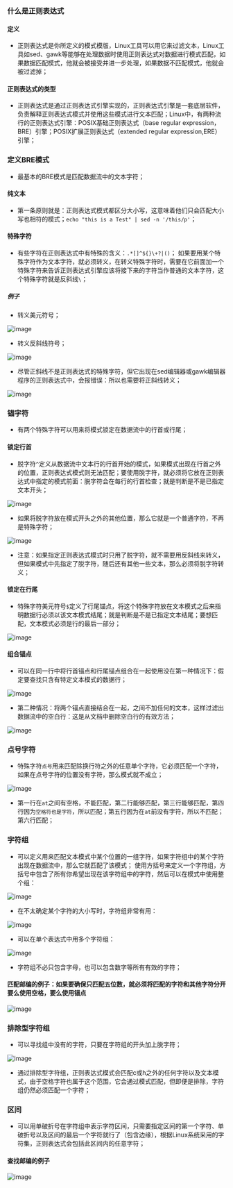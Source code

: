 ### 什么是正则表达式
#### 定义
+ 正则表达式是你所定义的模式模版，Linux工具可以用它来过滤文本，Linux工具如sed、gawk等能够在处理数据时使用正则表达式对数据进行模式匹配，如果数据匹配模式，他就会被接受并进一步处理，如果数据不匹配模式，他就会被过滤掉；
#### 正则表达式的类型
+ 正则表达式是通过正则表达式引擎实现的，正则表达式引擎是一套底层软件，负责解释正则表达式模式并使用这些模式进行文本匹配；Linux中，有两种流行的正则表达式引擎：POSIX基础正则表达式（base regular expression，BRE）引擎；POSIX扩展正则表达式（extended regular expression,ERE）引擎；

### 定义BRE模式
+ 最基本的BRE模式是匹配数据流中的文本字符；
#### 纯文本
+ 第一条原则就是：正则表达式模式都区分大小写，这意味着他们只会匹配大小写也相符的模式；`echo "this is a Test" | sed -n '/this/p'`；
#### 特殊字符
+ 有些字符在正则表达式中有特殊的含义：`.*[]^${}\+?|()`； 如果要用某个特殊字符作为文本字符，就必须转义，在转义特殊字符时，需要在它前面加一个特殊字符来告诉正则表达式引擎应该将接下来的字符当作普通的文本字符，这个特殊字符就是反斜线`\`；
##### 例子
+ 转义美元符号；

![image](https://github.com/ningbaoqi/Shell/blob/master/gif/pic-10.jpg) 

+ 转义反斜线符号；

![image](https://github.com/ningbaoqi/Shell/blob/master/gif/pic-11.jpg) 

+ 尽管正斜线不是正则表达式的特殊字符，但它出现在sed编辑器或gawk编辑器程序的正则表达式中，会报错误：所以也需要将正斜线转义；

![image](https://github.com/ningbaoqi/Shell/blob/master/gif/pic-12.jpg) 

### 锚字符
+ 有两个特殊字符可以用来将模式锁定在数据流中的行首或行尾；
#### 锁定行首
+ 脱字符`^`定义从数据流中文本行的行首开始的模式，如果模式出现在行首之外的位置，正则表达式模式则无法匹配；要使用脱字符，就必须将它放在正则表达式中指定的模式前面：脱字符会在每行的行首检查；就是判断是不是已指定文本开头；

![image](https://github.com/ningbaoqi/Shell/blob/master/gif/pic-13.jpg) 

+ 如果将脱字符放在模式开头之外的其他位置，那么它就是一个普通字符，不再是特殊字符；

![image](https://github.com/ningbaoqi/Shell/blob/master/gif/pic-14.jpg) 

+ 注意：如果指定正则表达式模式时只用了脱字符，就不需要用反斜线来转义，但如果模式中先指定了脱字符，随后还有其他一些文本，那么必须将脱字符转义；

#### 锁定在行尾
+ 特殊字符美元符号`$`定义了行尾锚点，将这个特殊字符放在文本模式之后来指明数据行必须以该文本模式结尾；就是判断是不是已指定文本结尾；要想匹配，文本模式必须是行的最后一部分；

![image](https://github.com/ningbaoqi/Shell/blob/master/gif/pic-15.jpg) 

#### 组合锚点
+ 可以在同一行中将行首锚点和行尾锚点组合在一起使用没在第一种情况下：假定要查找只含有特定文本模式的数据行；

![image](https://github.com/ningbaoqi/Shell/blob/master/gif/pic-16.jpg) 

+ 第二种情况：将两个锚点直接结合在一起，之间不加任何的文本，这样过滤出数据流中的空白行：这是从文档中删除空白行的有效方法；

![image](https://github.com/ningbaoqi/Shell/blob/master/gif/pic-17.jpg) 

### 点号字符
+ 特殊字符`点号`用来匹配除换行符之外的任意单个字符，它必须匹配一个字符，如果在点号字符的位置没有字符，那么模式就不成立；

![image](https://github.com/ningbaoqi/Shell/blob/master/gif/pic-18.jpg) 

+ 第一行在`at`之间有空格，不能匹配，第二行能够匹配，第三行能够匹配，第四行因为`空格符也是字符`，所以匹配；第五行因为在`at`前没有字符，所以不匹配；第六行匹配；
### 字符组
+ 可以定义用来匹配文本模式中某个位置的一组字符，如果字符组中的某个字符出现在数据流中，那么它就匹配了该模式； 使用方括号来定义一个字符组，方括号中包含了所有你希望出现在该字符组中的字符，然后可以在模式中使用整个组：

![image](https://github.com/ningbaoqi/Shell/blob/master/gif/pic-19.jpg)

+ 在不太确定某个字符的大小写时，字符组非常有用：

![image](https://github.com/ningbaoqi/Shell/blob/master/gif/pic-20.jpg)

+ 可以在单个表达式中用多个字符组：

![image](https://github.com/ningbaoqi/Shell/blob/master/gif/pic-21.jpg)

+ 字符组不必只包含字母，也可以包含数字等所有有效的字符；
#### 匹配邮编的例子：如果要确保只匹配五位数，就必须将匹配的字符和其他字符分开要么使用空格，要么使用锚点

![image](https://github.com/ningbaoqi/Shell/blob/master/gif/pic-22.jpg)

### 排除型字符组
+ 可以寻找组中没有的字符，只要在字符组的开头加上脱字符；

![image](https://github.com/ningbaoqi/Shell/blob/master/gif/pic-23.jpg)

+ 通过排除型字符组，正则表达式模式会匹配c或h之外的任何字符以及文本模式，由于空格字符也属于这个范围，它会通过模式匹配，但即便是排除，字符组仍然必须匹配一个字符；
### 区间
+ 可以用单破折号在字符组中表示字符区间，只需要指定区间的第一个字符、单破折号以及区间的最后一个字符就行了（包含边缘），根据Linux系统采用的字符集，正则表达式会包括此区间内的任意字符；
#### 查找邮编的例子
![image](https://github.com/ningbaoqi/Shell/blob/master/gif/pic-24.jpg)
